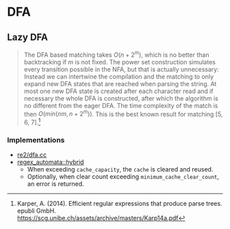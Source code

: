 # DFA
## Lazy DFA
> The DFA based matching takes $O(n + 2^m)$, which is no better than backtracking if $m$ is not fixed. The power set construction simulates every transition possible in the NFA, but that is actually unnecessary: Instead we can intertwine the compilation and the matching to only expand new DFA states that are reached when parsing the string. At most one new DFA state is created after each character read and if necessary the whole DFA is constructed, after which the algorithm is no different from the eager DFA. The time complexity of the match is then $O(min(n m, n + 2^m))$. This is the best known result for matching [5, 6, 7].[^karperEfficientRegularExpressions2014]

### Implementations
- [re2/dfa.cc](https://github.com/google/re2/blob/main/re2/dfa.cc)
- [regex_automata::hybrid](https://docs.rs/regex-automata/latest/regex_automata/hybrid/index.html)
  - When exceeding `cache_capacity`, the `cache` is cleared and reused.
  - Optionally, when clear count exceeding `minimum_cache_clear_count`, an error is returned.


[^karperEfficientRegularExpressions2014]: Karper, A. (2014). Efficient regular expressions that produce parse trees. epubli GmbH. https://scg.unibe.ch/assets/archive/masters/Karp14a.pdf
